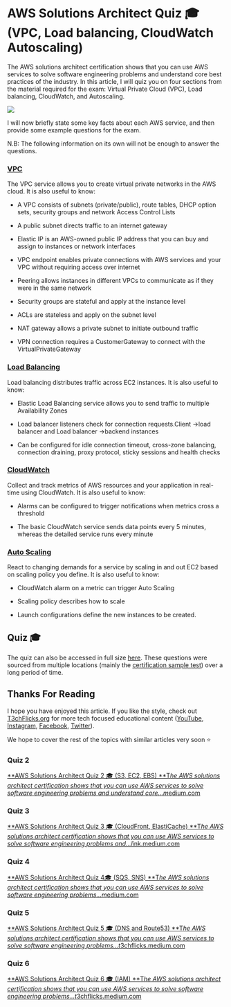 
# AWS Solutions Architect Quiz 🎓(VPC, Load balancing, CloudWatch Autoscaling)

The AWS solutions architect certification shows that you can use AWS services to solve software engineering problems and understand core best practices of the industry. In this article, I will quiz you on four sections from the material required for the exam: Virtual Private Cloud (VPC), Load balancing, CloudWatch, and Autoscaling.

![](https://cdn-images-1.medium.com/max/4000/1*gbCXIs0LFqnqkfpDe0HFtQ.png)

I will now briefly state some key facts about each AWS service, and then provide some example questions for the exam.

N.B: The following information on its own will not be enough to answer the questions.

### [VPC](https://aws.amazon.com/vpc/)

The VPC service allows you to create virtual private networks in the AWS cloud. It is also useful to know:

* A VPC consists of subnets (private/public), route tables, DHCP option sets, security groups and network Access Control Lists

* A public subnet directs traffic to an internet gateway

* Elastic IP is an AWS-owned public IP address that you can buy and assign to instances or network interfaces

* VPC endpoint enables private connections with AWS services and your VPC without requiring access over internet

* Peering allows instances in different VPCs to communicate as if they were in the same network

* Security groups are stateful and apply at the instance level

* ACLs are stateless and apply on the subnet level

* NAT gateway allows a private subnet to initiate outbound traffic

* VPN connection requires a CustomerGateway to connect with the VirtualPrivateGateway

### [Load Balancing](https://aws.amazon.com/elasticloadbalancing/)

Load balancing distributes traffic across EC2 instances. It is also useful to know:

* Elastic Load Balancing service allows you to send traffic to multiple Availability Zones

* Load balancer listeners check for connection requests.Client →load balancer and Load balancer →backend instances

* Can be configured for idle connection timeout, cross-zone balancing, connection draining, proxy protocol, sticky sessions and health checks

### [CloudWatch](https://aws.amazon.com/cloudwatch/)

Collect and track metrics of AWS resources and your application in real-time using CloudWatch. It is also useful to know:

* Alarms can be configured to trigger notifications when metrics cross a threshold

* The basic CloudWatch service sends data points every 5 minutes, whereas the detailed service runs every minute

### [Auto Scaling](https://docs.aws.amazon.com/autoscaling/plans/userguide/what-is-aws-auto-scaling.html)

React to changing demands for a service by scaling in and out EC2 based on scaling policy you define. It is also useful to know:

* CloudWatch alarm on a metric can trigger Auto 
Scaling

* Scaling policy describes how to scale

* Launch configurations define the new instances to be created.

## Quiz 🎓



The quiz can also be accessed in full size [here](https://forms.gle/eYhJTbt5KN6ebEtv9). These questions were sourced from multiple locations (mainly the [certification sample test](https://d1.awsstatic.com/training-and-certification/docs-sa-assoc/AWS-Certified-Solutions-Architect-Associate_Sample-Questions_v4.0_FINAL.pdf)) over a long period of time.

## Thanks For Reading

I hope you have enjoyed this article. If you like the style, check out [T3chFlicks.org](https://t3chflicks.org/Projects/aws-solutions-architect-quiz/) for more tech focused educational content ([YouTube](https://www.youtube.com/channel/UC0eSD-tdiJMI5GQTkMmZ-6w), [Instagram](https://www.instagram.com/t3chflicks/), [Facebook](https://www.facebook.com/t3chflicks), [Twitter](https://twitter.com/t3chflicks)).

We hope to cover the rest of the topics with similar articles very soon ⭐

### Quiz 2
[**AWS Solutions Architect Quiz 2 🎓 (S3, EC2, EBS)
**T*he AWS solutions architect certification shows that you can use AWS services to solve software engineering problems and understand core…m*edium.com](https://medium.com/@t3chflicks/aws-solutions-architect-quiz-2-s3-ec2-ebs-173d40515dd)

### Quiz 3
[**AWS Solutions Architect Quiz 3 🎓 (CloudFront, ElastiCache)
**T*he AWS solutions architect certification shows that you can use AWS services to solve software engineering problems and…l*ink.medium.com](https://link.medium.com/8NnjV41Krab)

### Quiz 4
[**AWS Solutions Architect Quiz 4🎓 (SQS, SNS)
**T*he AWS solutions architect certification shows that you can use AWS services to solve software engineering problems…m*edium.com](https://medium.com/@t3chflicks/aws-solutions-architect-quiz-4-sqs-sns-b0b4390d5475)

### Quiz 5
[**AWS Solutions Architect Quiz 5 🎓 (DNS and Route53)
**T*he AWS solutions architect certification shows that you can use AWS services to solve software engineering problems…t*3chflicks.medium.com](https://t3chflicks.medium.com/aws-solutions-architect-quiz-5-dns-and-route53-1ca28cf9c5a1)

### Quiz 6
[**AWS Solutions Architect Quiz 6 🎓 (IAM)
**T*he AWS solutions architect certification shows that you can use AWS services to solve software engineering problems…t*3chflicks.medium.com](https://t3chflicks.medium.com/aws-solutions-architect-quiz-6-iam-5d34116f3c73)